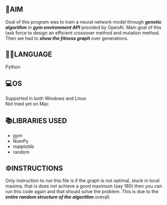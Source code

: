 ## 🎯AIM
Goal of this program was to train a neural network model through **_genetic algorithm_**
in **_gym environment API_** provided by OpenAI. Main goal of this task force to design an 
efficient crossover method and mutation method. Then we had to **_show the fitness graph_**
over generations.
## 👨‍💻LANGUAGE
Python
## 💻OS 
Supported in both Windows and Linux<br>
Not tried yet on Mac
## 📚LIBRARIES USED
- gym 
- NumPy  
- matplotlib 
- random
## ⚙️INSTRUCTIONS
Only instruction to run this file is if the graph is not optimal, stuck in local maxima, that is 
does not achieve a good maximum (say 180) then you can run this code again and that 
should solve the problem. This is due to the **_entire random structure of the algorithm_** overall.